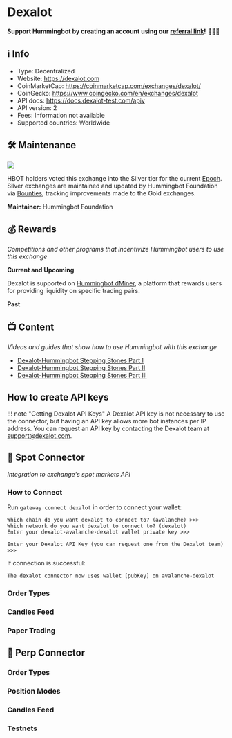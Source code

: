 # Dexalot

**Support Hummingbot by creating an account using our [referral link](https://dexalot.com/)!** 🙏🙏🙏

## ℹ️ Info

- Type: Decentralized
- Website: <https://dexalot.com>
- CoinMarketCap: <https://coinmarketcap.com/exchanges/dexalot/>
- CoinGecko: <https://www.coingecko.com/en/exchanges/dexalot>
- API docs: <https://docs.dexalot-test.com/apiv>
- API version: 2
- Fees: Information not available
- Supported countries: Worldwide

## 🛠 Maintenance

![](https://img.shields.io/static/v1?label=Hummingbot&message=SILVER&color=white)

HBOT holders voted this exchange into the Silver tier for the current [Epoch](/governance/epochs). Silver exchanges are maintained and updated by Hummingbot Foundation via [Bounties](/governance/polls), tracking improvements made to the Gold exchanges.

**Maintainer:** Hummingbot Foundation

## 💰 Rewards
*Competitions and other programs that incentivize Hummingbot users to use this exchange*

**Current and Upcoming**

Dexalot is supported on [Hummingbot dMiner](https://dminer.hummingbot.io/), a platform that rewards users for providing liquidity on specific trading pairs.

**Past**


## 📺 Content
*Videos and guides that show how to use Hummingbot with this exchange*

* [Dexalot-Hummingbot Stepping Stones Part I](https://medium.com/dexalot/dexalot-hummingbot-stepping-stones-part-i-a47f60dd6228)
* [Dexalot-Hummingbot Stepping Stones Part II](https://medium.com/dexalot/dexalot-hummingbot-stepping-stones-part-ii-623cefd8cca1)
* [Dexalot-Hummingbot Stepping Stones Part III](https://medium.com/dexalot/dexalot-hummingbot-stepping-stones-part-iii-740db136c588)


## How to create API keys

!!! note "Getting Dexalot API Keys"
    A Dexalot API key is not necessary to use the connector, but having an API key allows more bot instances per IP address. You can request an API key by contacting the Dexalot team at support@dexalot.com.


## 🔀 Spot Connector
*Integration to exchange's spot markets API*


### How to Connect

Run `gateway connect dexalot` in order to connect your wallet:

```
Which chain do you want dexalot to connect to? (avalanche) >>>
Which network do you want dexalot to connect to? (dexalot)
Enter your dexalot-avalanche-dexalot wallet private key >>>

Enter your Dexalot API Key (you can request one from the Dexalot team) >>> 
```

If connection is successful:

```
The dexalot connector now uses wallet [pubKey] on avalanche-dexalot
```


### Order Types


### Candles Feed

### Paper Trading


## 🔀 Perp Connector


### Order Types


### Position Modes


### Candles Feed


### Testnets
